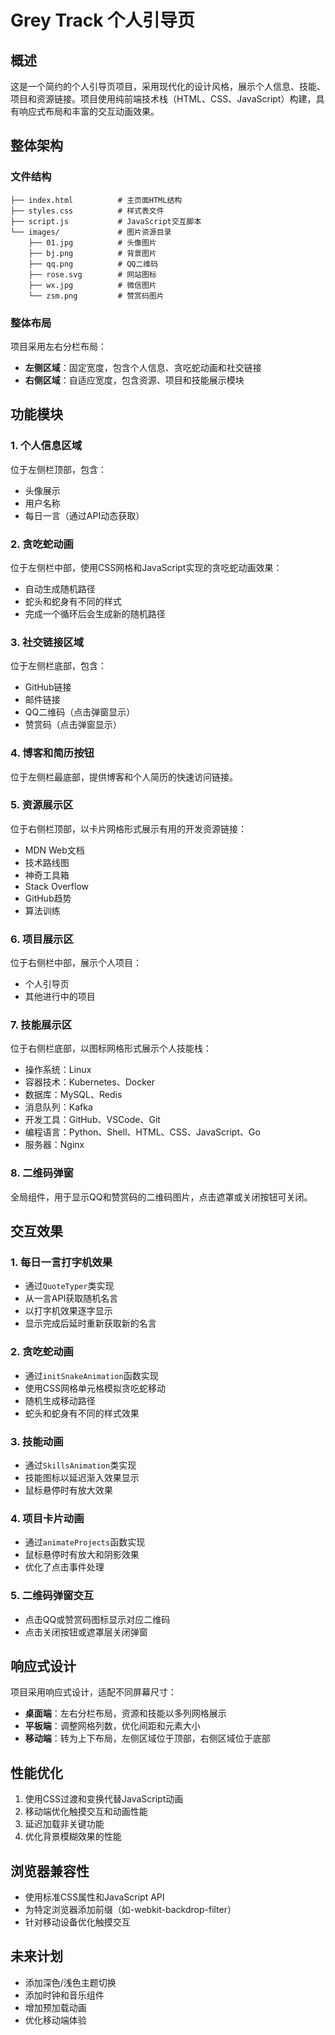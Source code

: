 # Grey Track 个人引导页

## 概述

这是一个简约的个人引导页项目，采用现代化的设计风格，展示个人信息、技能、项目和资源链接。项目使用纯前端技术栈（HTML、CSS、JavaScript）构建，具有响应式布局和丰富的交互动画效果。

## 整体架构

### 文件结构

```
├── index.html          # 主页面HTML结构
├── styles.css          # 样式表文件
├── script.js           # JavaScript交互脚本
└── images/             # 图片资源目录
    ├── 01.jpg          # 头像图片
    ├── bj.png          # 背景图片
    ├── qq.png          # QQ二维码
    ├── rose.svg        # 网站图标
    ├── wx.jpg          # 微信图片
    └── zsm.png         # 赞赏码图片
```

### 整体布局

项目采用左右分栏布局：

- **左侧区域**：固定宽度，包含个人信息、贪吃蛇动画和社交链接
- **右侧区域**：自适应宽度，包含资源、项目和技能展示模块

## 功能模块

### 1. 个人信息区域

位于左侧栏顶部，包含：
- 头像展示
- 用户名称
- 每日一言（通过API动态获取）

### 2. 贪吃蛇动画

位于左侧栏中部，使用CSS网格和JavaScript实现的贪吃蛇动画效果：
- 自动生成随机路径
- 蛇头和蛇身有不同的样式
- 完成一个循环后会生成新的随机路径

### 3. 社交链接区域

位于左侧栏底部，包含：
- GitHub链接
- 邮件链接
- QQ二维码（点击弹窗显示）
- 赞赏码（点击弹窗显示）

### 4. 博客和简历按钮

位于左侧栏最底部，提供博客和个人简历的快速访问链接。

### 5. 资源展示区

位于右侧栏顶部，以卡片网格形式展示有用的开发资源链接：
- MDN Web文档
- 技术路线图
- 神奇工具箱
- Stack Overflow
- GitHub趋势
- 算法训练

### 6. 项目展示区

位于右侧栏中部，展示个人项目：
- 个人引导页
- 其他进行中的项目

### 7. 技能展示区

位于右侧栏底部，以图标网格形式展示个人技能栈：
- 操作系统：Linux
- 容器技术：Kubernetes、Docker
- 数据库：MySQL、Redis
- 消息队列：Kafka
- 开发工具：GitHub、VSCode、Git
- 编程语言：Python、Shell、HTML、CSS、JavaScript、Go
- 服务器：Nginx

### 8. 二维码弹窗

全局组件，用于显示QQ和赞赏码的二维码图片，点击遮罩或关闭按钮可关闭。

## 交互效果

### 1. 每日一言打字机效果

- 通过`QuoteTyper`类实现
- 从一言API获取随机名言
- 以打字机效果逐字显示
- 显示完成后延时重新获取新的名言

### 2. 贪吃蛇动画

- 通过`initSnakeAnimation`函数实现
- 使用CSS网格单元格模拟贪吃蛇移动
- 随机生成移动路径
- 蛇头和蛇身有不同的样式效果

### 3. 技能动画

- 通过`SkillsAnimation`类实现
- 技能图标以延迟渐入效果显示
- 鼠标悬停时有放大效果

### 4. 项目卡片动画

- 通过`animateProjects`函数实现
- 鼠标悬停时有放大和阴影效果
- 优化了点击事件处理

### 5. 二维码弹窗交互

- 点击QQ或赞赏码图标显示对应二维码
- 点击关闭按钮或遮罩层关闭弹窗

## 响应式设计

项目采用响应式设计，适配不同屏幕尺寸：

- **桌面端**：左右分栏布局，资源和技能以多列网格展示
- **平板端**：调整网格列数，优化间距和元素大小
- **移动端**：转为上下布局，左侧区域位于顶部，右侧区域位于底部

## 性能优化

1. 使用CSS过渡和变换代替JavaScript动画
2. 移动端优化触摸交互和动画性能
3. 延迟加载非关键功能
4. 优化背景模糊效果的性能

## 浏览器兼容性

- 使用标准CSS属性和JavaScript API
- 为特定浏览器添加前缀（如-webkit-backdrop-filter）
- 针对移动设备优化触摸交互

## 未来计划

- 添加深色/浅色主题切换
- 添加时钟和音乐组件
- 增加预加载动画
- 优化移动端体验